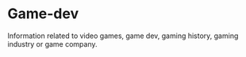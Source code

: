 # Game-dev
Information related to video games,  game dev, gaming history, gaming industry or game company.
